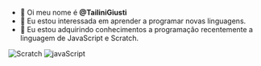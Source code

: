 - 👋 Oi meu nome é **@TailiniGiusti**
- 👀 Eu estou interessada em aprender a programar novas linguagens.
- 🌱 Eu estou adquirindo conhecimentos a programaçâo recentemente a linguagem de JavaScript e Scratch.


   
 ![Scratch](https://img.shields.io/badge/Scratch-4D97FF?style=for-the-badge&logo=Scratch&logoColor=white)
 ![javaScript](https://img.shields.io/badge/JavaScript-323330?style=for-the-badge&logo=javascript&logoColor=F7DF1E)




